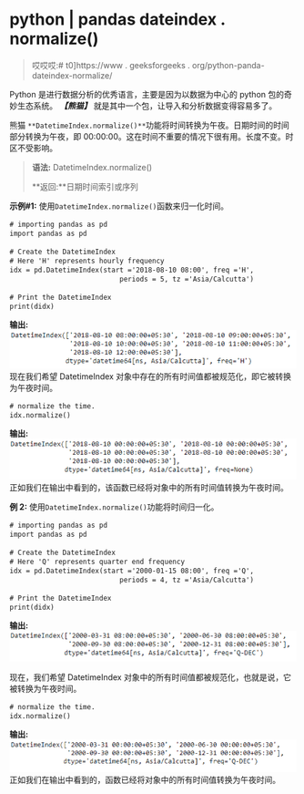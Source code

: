 # python | pandas dateindex . normalize()

> 哎哎哎:# t0]https://www . geeksforgeeks . org/python-panda-dateindex-normalize/

Python 是进行数据分析的优秀语言，主要是因为以数据为中心的 python 包的奇妙生态系统。 ***【熊猫】*** 就是其中一个包，让导入和分析数据变得容易多了。

熊猫 `**DatetimeIndex.normalize()**`功能将时间转换为午夜。日期时间的时间部分转换为午夜，即 00:00:00。这在时间不重要的情况下很有用。长度不变。时区不受影响。

> **语法:** DatetimeIndex.normalize()
> 
> **返回:**日期时间索引或序列

**示例#1:** 使用`DatetimeIndex.normalize()`函数来归一化时间。

```
# importing pandas as pd
import pandas as pd

# Create the DatetimeIndex
# Here 'H' represents hourly frequency 
idx = pd.DatetimeIndex(start ='2018-08-10 08:00', freq ='H', 
                           periods = 5, tz ='Asia/Calcutta')

# Print the DatetimeIndex
print(didx)
```

**输出:**
![](img/292c6860e7a16769bbc54ecce0f5ed65.png)
现在我们希望 DatetimeIndex 对象中存在的所有时间值都被规范化，即它被转换为午夜时间。

```
# normalize the time.
idx.normalize()
```

**输出:**
![](img/6d573f9158029ed5c8c3c107c921ebaa.png)
正如我们在输出中看到的，该函数已经将对象中的所有时间值转换为午夜时间。

**例 2:** 使用`DatetimeIndex.normalize()`功能将时间归一化。

```
# importing pandas as pd
import pandas as pd

# Create the DatetimeIndex
# Here 'Q' represents quarter end frequency 
idx = pd.DatetimeIndex(start ='2000-01-15 08:00', freq ='Q', 
                           periods = 4, tz ='Asia/Calcutta')

# Print the DatetimeIndex
print(didx)
```

**输出:**
![](img/0210b5c00a672e8a543ec765cf51311b.png)

现在，我们希望 DatetimeIndex 对象中的所有时间值都被规范化，也就是说，它被转换为午夜时间。

```
# normalize the time.
idx.normalize()
```

**输出:**
![](img/c9ed1d7bba15deea11944953a5d5b93f.png)
正如我们在输出中看到的，函数已经将对象中的所有时间值转换为午夜时间。
